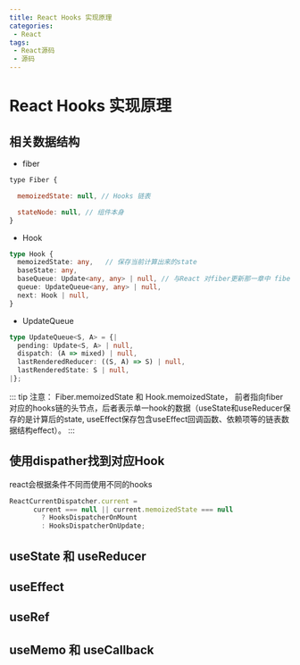 ```yaml
---
title: React Hooks 实现原理
categories:
 - React
tags:
 - React源码
 - 源码
---
```


# React Hooks 实现原理

## 相关数据结构

* fiber
```js
type Fiber {

  memoizedState: null, // Hooks 链表

  stateNode: null, // 组件本身
}
```

* Hook

```ts
type Hook {
  memoizedState: any,   // 保存当前计算出来的state
  baseState: any,
  baseQueue: Update<any, any> | null, // 与React 对fiber更新那一章中 fiber.updateQueue.baseUpdate 链类似
  queue: UpdateQueue<any, any> | null,
  next: Hook | null,
}
```

* UpdateQueue
  
```ts
type UpdateQueue<S, A> = {|
  pending: Update<S, A> | null,
  dispatch: (A => mixed) | null,
  lastRenderedReducer: ((S, A) => S) | null,
  lastRenderedState: S | null,
|};
```

::: tip
注意： Fiber.memoizedState 和 Hook.memoizedState， 前者指向fiber对应的hooks链的头节点，后者表示单一hook的数据（useState和useReducer保存的是计算后的state, useEffect保存包含useEffect回调函数、依赖项等的链表数据结构effect）。
:::

## 使用dispather找到对应Hook

react会根据条件不同而使用不同的hooks

```js
ReactCurrentDispatcher.current =
      current === null || current.memoizedState === null
        ? HooksDispatcherOnMount
        : HooksDispatcherOnUpdate;  
```

## useState 和 useReducer

## useEffect

## useRef

## useMemo 和 useCallback
